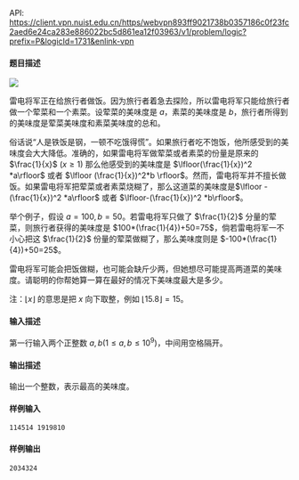API: https://client.vpn.nuist.edu.cn/https/webvpn893ff9021738b0357186c0f23fc2aed6e24ca283e886022bc5d861ea12f03963/v1/problem/logic?prefix=P&logicId=1731&enlink-vpn

#### 题目描述
![](/v1/media/c2e1f9e050fc6164a42e54c53f45ff0a)

雷电将军正在给旅行者做饭。因为旅行者着急去探险，所以雷电将军只能给旅行者做一个荤菜和一个素菜。设荤菜的美味度是 $a$，素菜的美味度是 $b$，旅行者所得到的美味度是荤菜美味度和素菜美味度的总和。

俗话说“人是铁饭是钢，一顿不吃饿得慌”。如果旅行者吃不饱饭，他所感受到的美味度会大大降低。准确的，如果雷电将军做荤菜或者素菜的份量是原来的 $\frac{1}{x}$ $(x \ge 1)$ 那么他感受到的美味度是 $\lfloor(\frac{1}{x})^2 *a\rfloor$ 或者 $\lfloor (\frac{1}{x})^2*b \rfloor$。然而，雷电将军并不擅长做饭。如果雷电将军把荤菜或者素菜烧糊了，那么这道菜的美味度是$\lfloor -(\frac{1}{x})^2 *a\rfloor$ 或者 $\lfloor-(\frac{1}{x})^2 *b\rfloor$。

举个例子，假设 $a=100,b=50$。若雷电将军只做了 $\frac{1}{2}$ 分量的荤菜，则旅行者获得的美味度是 $100*(\frac{1}{4})+50=75$，倘若雷电将军一不小心把这 $\frac{1}{2}$ 份量的荤菜做糊了，那么美味度则是 $-100*(\frac{1}{4})+50=25$。

雷电将军可能会把饭做糊，也可能会缺斤少两，但她想尽可能提高两道菜的美味度。请聪明的你帮她算一算在最好的情况下美味度最大是多少。

注：$\lfloor x \rfloor$ 的意思是把 $x$ 向下取整，例如 $\lfloor 15.8 \rfloor = 15$。

#### 输入描述
第一行输入两个正整数 $a,b(1 \leq a,b \leq 10^9)$，中间用空格隔开。

#### 输出描述
输出一个整数，表示最高的美味度。

#### 样例输入
```
114514 1919810
```

#### 样例输出
```
2034324
```
